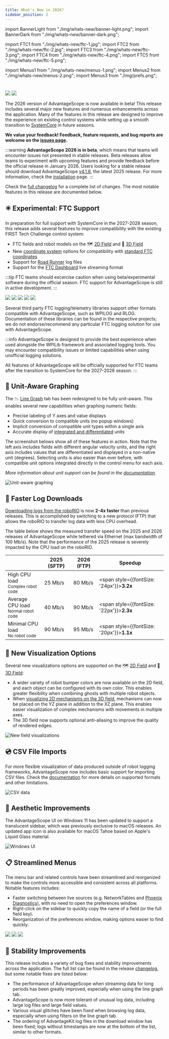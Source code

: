 ```yaml
---
title: What's New in 2026?
sidebar_position: 2
---
```


import BannerLight from "./img/whats-new/banner-light.png";
import BannerDark from "./img/whats-new/banner-dark.png";

import FTC1 from "./img/whats-new/ftc-1.jpg";
import FTC2 from "./img/whats-new/ftc-2.jpg";
import FTC3 from "./img/whats-new/ftc-3.png";
import FTC4 from "./img/whats-new/ftc-4.png";
import FTC5 from "./img/whats-new/ftc-5.png";

import Menus1 from "./img/whats-new/menus-1.png";
import Menus2 from "./img/whats-new/menus-2.png";
import Menus3 from "./img/prefs.png";

#

<img src={BannerLight} className="light-only" />
<img src={BannerDark} className="dark-only" />

The 2026 version of AdvantageScope is now available in beta! This release includes several major new features and numerous enhancements across the application. Many of the features in this release are designed to improve the experience on existing control systems while setting up a smooth transition to [SystemCore](https://community.firstinspires.org/march-updates-on-the-future-robot-controller) in future seasons.

**We value your feedback! Feedback, feature requests, and bug reports are welcome on the [issues page](https://github.com/Mechanical-Advantage/AdvantageScope/issues).**

:::warning
**AdvantageScope 2026 is in beta**, which means that teams will encounter issues not presented in stable releases. Beta releases allow teams to experiment with upcoming features and provide feedback before the official release in January 2026. Users looking for a stable release should download AdvantageScope [v4.1.6](https://github.com/Mechanical-Advantage/AdvantageScope/releases/tag/v4.1.6), the latest 2025 release. For more information, check the [installation](/overview/installation) page.
:::

Check the [full changelog](https://github.com/Mechanical-Advantage/AdvantageScope/releases/tag/v26.0.0-beta-1) for a complete list of changes. The most notable features in this release are documented below.

## ✴️ Experimental: FTC Support

In preparation for full support with SystemCore in the 2027-2028 season, this release adds several features to improve compatibility with the existing FIRST Tech Challenge control system:

- FTC fields and robot models on the 🗺️ [2D Field](/tab-reference/2d-field) and 👀 [3D Field](/tab-reference/3d-field)
- New [coordinate system](/more-features/coordinate-systems) options for compatibility with [standard FTC coordinates](https://ftc-docs.firstinspires.org/en/latest/game_specific_resources/field_coordinate_system/field-coordinate-system.html)
- Support for [Road Runner](https://rr.brott.dev/docs/v1-0/installation/) log files
- Support for the [FTC Dashboard](https://github.com/acmerobotics/ftc-dashboard) live streaming format

:::tip
FTC teams should excercise caution when using beta/experimental software during the official season. FTC support for AdvantageScope is still in active development.
:::

<div className="image-gallery">
  <img src={FTC1} />
  <img src={FTC2} />
  <img src={FTC3} />
  <img src={FTC4} />
  <img src={FTC5} />
</div>

Several third party FTC logging/telemetry libraries support other formats compatible with AdvantageScope, such as WPILOG and RLOG. Documentation of these libraries can be found in the respective projects; we do not endorse/recommend any particular FTC logging solution for use with AdvantageScope.

:::info
AdvantageScope is designed to provide the best experience when used alongside the WPILib framework and associated logging tools. You may encounter compatibility issues or limited capabilities when using unofficial logging solutions.

All features of AdvantageScope will be officially supported for FTC teams after the transition to SystemCore for the 2027-2028 season.
:::

## 🧮 Unit-Aware Graphing

The 📉 [Line Graph](/tab-reference/line-graph/) tab has been redesigned to be fully unit-aware. This enables several new capabilities when graphing numeric fields:

- Precise labeling of Y axes and value displays
- Quick conversion to compatible units (no popup windows)
- Implicit conversion of compatible unit types within a single axis
- Accurate display of [integrated and differentiated](/tab-reference/line-graph/#integration--differentiation) units

The screenshot belows show all of these features in action. Note that the left axis includes fields with different angular velocity units, and the right axis includes values that are differentiated and displayed in a non-native unit (degrees). Selecting units is also easier than ever before, with compatible unit options integrated directly in the control menu for each axis.

_More information about unit support can be found in the [documentation](/tab-reference/line-graph/units)._

![Unit-aware graphing](./tab-reference/line-graph/img/units-1.png)

## 🏁 Faster Log Downloads

[Downloading logs from the roboRIO](/overview/log-files/#downloading-from-the-robot) is now **2-4x faster** than previous releases. This is accomplished by switching to a new protocol (FTP) that allows the roboRIO to transfer log data with less CPU overhead.

The table below shows the measured transfer speed on the 2025 and 2026 releases of AdvantageScope while tethered via Ethernet (max bandwidth of 100 Mb/s). Note that the performance of the 2025 release is severely impacted by the CPU load on the roboRIO.

|                                                    | 2025 (SFTP) | 2026 (FTP) | Speedup                                          |
| -------------------------------------------------- | ----------- | ---------- | ------------------------------------------------ |
| High CPU load<br /><sub>Complex robot code</sub>   | 25 Mb/s     | 80 Mb/s    | <span style={{fontSize: '24px'}}>**3.2x**</span> |
| Average CPU load<br /><sub>Normal robot code</sub> | 40 Mb/s     | 90 Mb/s    | <span style={{fontSize: '22px'}}>**2.3x**</span> |
| Minimal CPU load<br /><sub>No robot code</sub>     | 90 Mb/s     | 95 Mb/s    | <span style={{fontSize: '20px'}}>**1.1x**</span> |

## 🌈 New Visualization Options

Several new visualizations options are supported on the 🗺️ [2D Field](/tab-reference/2d-field) and 👀 [3D Field](/tab-reference/3d-field):

- A wider variety of robot bumper colors are now available on the 2D field, and each object can be configured with its own color. This enables greater flexibility when combining ghosts with multiple robot objects.
- When [visualizing 2D mechanisms on the 3D field](http://localhost:3000/tab-reference/3d-field/#2d-mechanisms), mechanisms can now be placed on the YZ plane in addition to the XZ plane. This enables easier visualization of complex mechanisms with movements in multiple axes.
- The 3D field now supports optional anti-aliasing to improve the quality of rendered edges.

![New field visualizations](./img/whats-new/field-viz.jpg)

## 💿 CSV File Imports

For more flexible visualization of data produced outside of robot logging frameworks, AdvantageScope now includes basic support for importing CSV files. Check the [documentation](/overview/log-files/#csv-formatting) for more details on supported formats and other limitations.

![CSV data](./overview/log-files/img/export-2.png)

## 🤩 Aesthetic Improvements

The AdvantageScope UI on Windows 11 has been updated to support a translucent sidebar, which was previously exclusive to macOS releases. An updated app icon is also available for macOS Tahoe based on Apple's Liquid Glass material.

![Windows UI](./img/whats-new/windows-ui.png)

## 📋 Streamlined Menus

The menu bar and related controls have been streamlined and reorganized to make the controls more accessible and consistent across all platforms. Notable features includes:

- Faster switching between live sources (e.g. NetworkTables and [Phoenix Diagnostics](/overview/live-sources/phoenix-diagnostics)), with no need to open the preferences window.
- Right-click on the sidebar to quickly copy the name of a field (or the full field key).
- Reorganization of the preferences window, making options easier to find quickly.

<div className="image-gallery">
  <img src={Menus1} />
  <img src={Menus2} />
  <img src={Menus3} />
</div>

## 🐛 Stability Improvements

This release includes a variety of bug fixes and stability improvements across the application. The full list can be found in the release [changelog](https://github.com/Mechanical-Advantage/AdvantageScope/releases/tag/v26.0.0-beta-1), but some notable fixes are listed below:

- The performance of AdvantageScope when streaming data for long periods has been greatly improved, especially when using the line graph tab.
- AdvantageScope is now more tolerant of unusual log data, including large log files and large field values.
- Various visual glitches have been fixed when browsing log data, especially when using filters on the line graph tab.
- The ordering of AdvantageKit log files in the download window has been fixed; logs without timestamps are now at the bottom of the list, similar to other formats.
